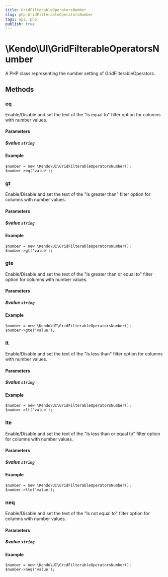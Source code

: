 ```yaml
---
title: GridFilterableOperatorsNumber
slug: php-GridFilterableOperatorsNumber
tags: api, php
publish: true
---
```


# \Kendo\UI\GridFilterableOperatorsNumber

A PHP class representing the number setting of GridFilterableOperators.


## Methods

### eq
Enable/Disable and set the text of the "Is equal to" filter option for columns with number values.
#### Parameters

##### $value `string`



#### Example 
    $number = new \Kendo\UI\GridFilterableOperatorsNumber();
    $number->eq('value');

### gt
Enable/Disable and set the text of the "Is greater than" filter option for columns with number values.
#### Parameters

##### $value `string`



#### Example 
    $number = new \Kendo\UI\GridFilterableOperatorsNumber();
    $number->gt('value');

### gte
Enable/Disable and set the text of the "Is greater than or equal to" filter option for columns with number values.
#### Parameters

##### $value `string`



#### Example 
    $number = new \Kendo\UI\GridFilterableOperatorsNumber();
    $number->gte('value');

### lt
Enable/Disable and set the text of the "Is less than" filter option for columns with number values.
#### Parameters

##### $value `string`



#### Example 
    $number = new \Kendo\UI\GridFilterableOperatorsNumber();
    $number->lt('value');

### lte
Enable/Disable and set the text of the "Is less than or equal to" filter option for columns with number values.
#### Parameters

##### $value `string`



#### Example 
    $number = new \Kendo\UI\GridFilterableOperatorsNumber();
    $number->lte('value');

### neq
Enable/Disable and set the text of the "Is not equal to" filter option for columns with number values.
#### Parameters

##### $value `string`



#### Example 
    $number = new \Kendo\UI\GridFilterableOperatorsNumber();
    $number->neq('value');

